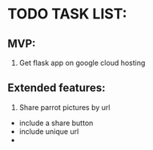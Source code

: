 # TODO TASK LIST:

## MVP: 
1. Get flask app on google cloud hosting

## Extended features:
1. Share parrot pictures by url  
- include a share button
- include unique url 
- 
